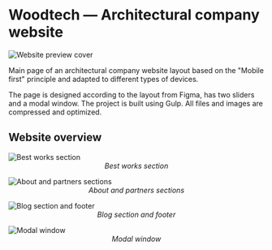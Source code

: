 # Woodtech — Architectural company website

![Website preview cover](https://repository-images.githubusercontent.com/546318440/f568152d-9c8d-45d1-9432-1c085b7fe492)

Main page of an architectural company website layout based on the "Mobile first" principle and adapted to different types of devices.

The page is designed according to the layout from Figma, has two sliders and a modal window. The project is built using Gulp. All files and images are compressed and optimized.

## Website overview

![Best works section](https://i.ibb.co/T0J9LbQ/1.jpg)
<span style="display: block; text-align: center;">*Best works section*</span>

![About and partners sections](https://i.ibb.co/Zc3Lh2T/2.jpg)
<span style="display: block; text-align: center;">*About and partners sections*</span>

![Blog section and footer](https://i.ibb.co/1Tjh33K/3.jpg)
<span style="display: block; text-align: center;">*Blog section and footer*</span>

![Modal window](https://i.ibb.co/hsH0XBT/4.jpg)
<span style="display: block; text-align: center;">*Modal window*</span>
